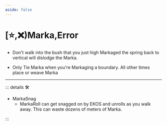 ```yaml
---
aside: false
---
```

# [⭐,❌)<labor>Marka</labor>,<error>Error</error>

- Don't walk into the bush that you just high Markaged the spring back to vertical will dislodge the Marka.

- Only Tie Marka when you're Markaging a boundary. All other times place or weave Marka

---

<!-- =================================================== -->
<!-- =================================================== -->
<!-- =================================================== -->
<!-- =================================================== -->
<!-- =================================================== -->
::: details 🛠

- MarkaSnag
    - MarkaRoll can get snagged on by EKOS and unrolls as you walk away. This can waste dozens of meters of Marka.

:::

